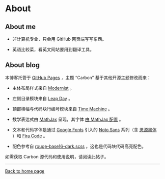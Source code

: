 # About

## About me

- 非计算机专业，只会用 GitHub 网页端写写东西。

- 英语比较菜，看英文网站要用到翻译工具。

## About blog

本博客托管于 [GitHub Pages](https://docs.github.com/en/pages) ，主题 “Carbon” 基于其他开源主题修改而来：

- 主体布局样式来自 [Modernist](https://github.com/pages-themes/modernist) 。

- 左侧目录模块来自 [Leap Day](https://github.com/pages-themes/leap-day) 。

- 顶部横幅与代码块行编号模块来自 [Time Machine](https://github.com/pages-themes/time-machine) 。

- 数学表达式由 [MathJax](https://docs.mathjax.org/en/latest/index.html) 呈现，其字体 [由 MathJax 配置](https://docs.mathjax.org/en/latest/output/fonts.html) 。

- 文本和代码字体是通过 [Google Fonts](https://github.com/google/fonts) 引入的 [Noto Sans](https://github.com/notofonts/noto-docs) 系列（含 [思源黑体](https://github.com/adobe-fonts/source-han-sans) ）和 [Fira Code](https://github.com/tonsky/FiraCode) 。

- 配色参考自 [rouge-base16-dark.scss](https://github.com/pages-themes/modernist/blob/master/_sass/rouge-base16-dark.scss) ，这也是代码块代码高亮配色。

如需获取 Carbon 源代码和使用说明，请阅读此帖子。

---

[Back to home page]()
